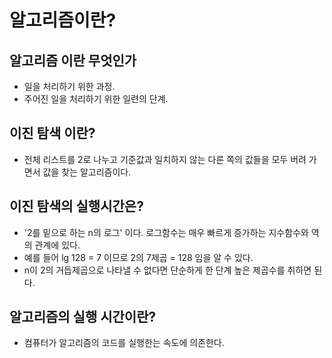 # 알고리즘이란?

## 알고리즘 이란 무엇인가
- 일을 처리하기 위한 과정.
- 주어진 일을 처리하기 위한 일련의 단계.

## 이진 탐색 이란?
- 전체 리스트를 2로 나누고 기준값과 일치하지 않는 다른 쪽의 값들을 모두 버려 가면서 값을 찾는 알고리즘이다.

## 이진 탐색의 실행시간은?
- '2를 밑으로 하는 n의 로그' 이다. 로그함수는 매우 빠르게 증가하는 지수함수와 역의 관계에 있다.
- 예를 들어 lg 128 = 7 이므로 2의 7제곱 = 128 임을 알 수 있다. 
- n이 2의 거듭제곱으로 나타낼 수 없다면 단순하게 한 단계 높은 제곱수를 취하면 된다. 

## 알고리즘의 실행 시간이란?
- 컴퓨터가 알고리즘의 코드를 실행한는 속도에 의존한다.